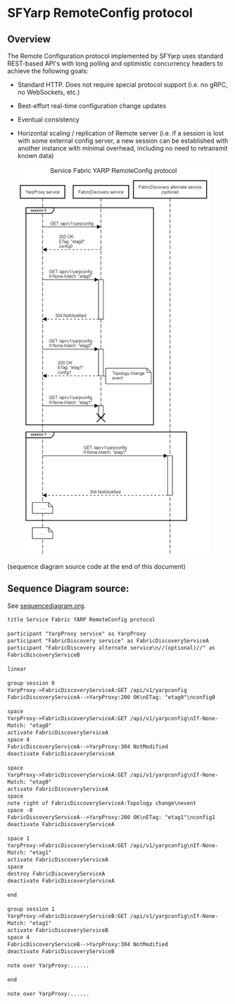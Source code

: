# SFYarp RemoteConfig protocol

## Overview

The Remote Configuration protocol implemented by SFYarp uses standard REST-based API's with long polling and optimistic concurrency headers to achieve the following goals:
* Standard HTTP. Does not require special protocol support (i.e. no gRPC, no WebSockets, etc.)
* Best-effort real-time configuration change updates
* Eventual consistency
* Horizontal scaling / replication of Remote server (i.e. if a session is lost with some external config server, a new session can be established with another instance with minimal overhead, including no need to retransmit known data)

  ![sequence diagram](docs/RemoteConfig-SequenceDiagram.png)

(sequence diagram source code at the end of this document)


## Sequence Diagram source:

See [sequencediagram.org](https://sequencediagram.org/).

```
title Service Fabric YARP RemoteConfig protocol

participant "YarpProxy service" as YarpProxy
participant "FabricDiscovery service" as FabricDiscoveryServiceA
participant "FabricDiscovery alternate service\n//(optional)//" as FabricDiscoveryServiceB

linear

group session 0
YarpProxy->FabricDiscoveryServiceA:GET /api/v1/yarpconfig
FabricDiscoveryServiceA-->YarpProxy:200 OK\nETag: "etag0"\nconfig0

space
YarpProxy->FabricDiscoveryServiceA:GET /api/v1/yarpconfig\nIf-None-Match: "etag0"
activate FabricDiscoveryServiceA
space 4
FabricDiscoveryServiceA-->YarpProxy:304 NotModified
deactivate FabricDiscoveryServiceA

space
YarpProxy->FabricDiscoveryServiceA:GET /api/v1/yarpconfig\nIf-None-Match: "etag0"
activate FabricDiscoveryServiceA
space
note right of FabricDiscoveryServiceA:Topology change\nevent
space -8
FabricDiscoveryServiceA-->YarpProxy:200 OK\nETag: "etag1"\nconfig1
deactivate FabricDiscoveryServiceA

space 1
YarpProxy->FabricDiscoveryServiceA:GET /api/v1/yarpconfig\nIf-None-Match: "etag1"
activate FabricDiscoveryServiceA
space 
destroy FabricDiscoveryServiceA
deactivate FabricDiscoveryServiceA

end

group session 1
YarpProxy->FabricDiscoveryServiceB:GET /api/v1/yarpconfig\nIf-None-Match: "etag1"
activate FabricDiscoveryServiceB
space 4
FabricDiscoveryServiceB-->YarpProxy:304 NotModified
deactivate FabricDiscoveryServiceB

note over YarpProxy:......

end

note over YarpProxy:......
```
